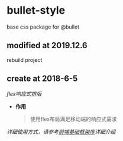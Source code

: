 # bullet-style
base css package for @bullet

## modified at 2019.12.6

rebuild project

## create at 2018-6-5

_flex响应式排版_

* **作用**

	> 使用flex布局满足移动端的响应式需求

_详细使用方式，请参考[前端基础框架库](https://bulletyuan.github.io/bnc-base-style/#public_layout)详细介绍_